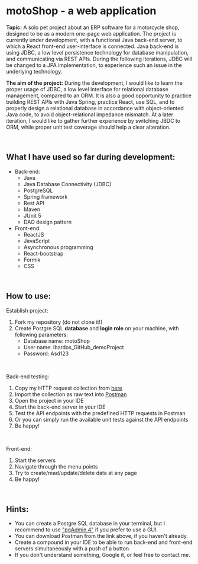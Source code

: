 # motoShop - a web application

**Topic:** A solo pet project about an ERP software for a motorcycle shop, designed to be as a modern one-page web application.
The project is currently under development, with a functional Java back-end server, to which a React front-end user-interface is connected. Java back-end is using JDBC, a low level persistence technology for database manipulation, and communicating via REST APIs. During the following iterations, JDBC will be changed to a JPA implementation, to experience such an issue in the underlying technology.

**The aim of the project:** During the development, I would like to learn the proper usage of JDBC, a low level interface for
relational database management, compared to an ORM. It is also a good opportunity to practice building REST APIs with Java Spring,
practice React, use SQL, and to properly design a relational database in accordance with object-oriented Java code,
to avoid object-relational impedance mismatch. At a later iteration, I would like to gather further experience by switching JBDC to ORM, while proper unit test coverage should help a clear alteration.

<br>

## What I have used so far during development:
- Back-end:
    - Java
    - Java Database Connectivity (JDBC)
    - PostgreSQL
    - Spring framework
    - Rest API
    - Maven
    - JUnit 5
    - DAO design pattern
- Front-end:
    - ReactJS
    - JavaScript
    - Asynchronous programming
    - React-bootstrap
    - Formik
    - CSS

<br>

## How to use:
Establish project:
1. Fork my repository (do not clone it!)
2. Create Postgre SQL **database** and **login role** on your machine, with following parameters:
    - Database name: motoShop
    - User name: ibardos_GitHub_demoProject
    - Password: Asd123

<br>

Back-end testing:
1. Copy my HTTP request collection from <a href="https://api.postman.com/collections/22591207-510d8b2d-6452-4c05-8071-69a0f6f49f3c?access_key=PMAT-01GP9E5JR8QAT02N5377EF28MQ">here</a>
2. Import the collection as raw text into <a href="https://www.postman.com/downloads/">Postman</a>
3. Open the project in your IDE
4. Start the back-end server in your IDE
5. Test the API endpoints with the predefined HTTP requests in Postman
6. Or you can simply run the available unit tests against the API endpoints
7. Be happy!

<br>

Front-end:
1. Start the servers
2. Navigate through the menu points
3. Try to create/read/update/delete data at any page
4. Be happy!

<br>

## Hints:
- You can create a Postgre SQL database in your terminal, but I recommend to use <a href="https://www.pgadmin.org/download/">"pgAdmin 4"</a> if you prefer to use a GUI.
- You can download Postman from the link above, if you haven't already.
- Create a compound in your IDE to be able to run back-end and front-end servers simultaneously with a push of a button
- If you don't understand something, Google it, or feel free to contact me.
